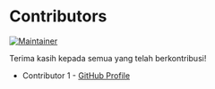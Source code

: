 # Contributors

[![Maintainer](https://img.shields.io/badge/PulungWicaksono)](https://github.com/kedirinesia)

Terima kasih kepada semua yang telah berkontribusi!

- Contributor 1 - [GitHub Profile](https://github.com/kedirinesia)
 

